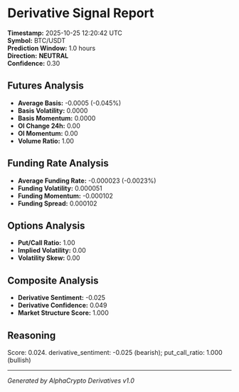 # Derivative Signal Report

**Timestamp:** 2025-10-25 12:20:42 UTC  
**Symbol:** BTC/USDT  
**Prediction Window:** 1.0 hours  
**Direction:** **NEUTRAL**  
**Confidence:** 0.30

## Futures Analysis
- **Average Basis:** -0.0005 (-0.045%)
- **Basis Volatility:** 0.0000
- **Basis Momentum:** 0.0000
- **OI Change 24h:** 0.00
- **OI Momentum:** 0.00
- **Volume Ratio:** 1.00

## Funding Rate Analysis
- **Average Funding Rate:** -0.000023 (-0.0023%)
- **Funding Volatility:** 0.000051
- **Funding Momentum:** -0.000102
- **Funding Spread:** 0.000102

## Options Analysis
- **Put/Call Ratio:** 1.00
- **Implied Volatility:** 0.00
- **Volatility Skew:** 0.00

## Composite Analysis
- **Derivative Sentiment:** -0.025
- **Derivative Confidence:** 0.049
- **Market Structure Score:** 1.000

## Reasoning
Score: 0.024. derivative_sentiment: -0.025 (bearish); put_call_ratio: 1.000 (bullish)

---
*Generated by AlphaCrypto Derivatives v1.0*
